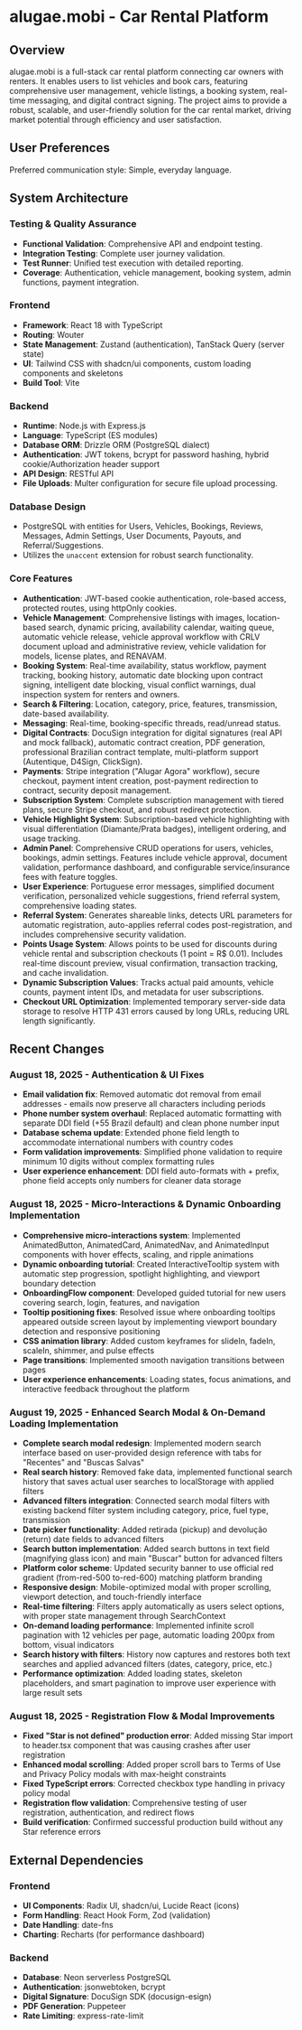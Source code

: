 # alugae.mobi - Car Rental Platform

## Overview
alugae.mobi is a full-stack car rental platform connecting car owners with renters. It enables users to list vehicles and book cars, featuring comprehensive user management, vehicle listings, a booking system, real-time messaging, and digital contract signing. The project aims to provide a robust, scalable, and user-friendly solution for the car rental market, driving market potential through efficiency and user satisfaction.

## User Preferences
Preferred communication style: Simple, everyday language.

## System Architecture

### Testing & Quality Assurance
- **Functional Validation**: Comprehensive API and endpoint testing.
- **Integration Testing**: Complete user journey validation.
- **Test Runner**: Unified test execution with detailed reporting.
- **Coverage**: Authentication, vehicle management, booking system, admin functions, payment integration.

### Frontend
- **Framework**: React 18 with TypeScript
- **Routing**: Wouter
- **State Management**: Zustand (authentication), TanStack Query (server state)
- **UI**: Tailwind CSS with shadcn/ui components, custom loading components and skeletons
- **Build Tool**: Vite

### Backend
- **Runtime**: Node.js with Express.js
- **Language**: TypeScript (ES modules)
- **Database ORM**: Drizzle ORM (PostgreSQL dialect)
- **Authentication**: JWT tokens, bcrypt for password hashing, hybrid cookie/Authorization header support
- **API Design**: RESTful API
- **File Uploads**: Multer configuration for secure file upload processing.

### Database Design
- PostgreSQL with entities for Users, Vehicles, Bookings, Reviews, Messages, Admin Settings, User Documents, Payouts, and Referral/Suggestions.
- Utilizes the `unaccent` extension for robust search functionality.

### Core Features
- **Authentication**: JWT-based cookie authentication, role-based access, protected routes, using httpOnly cookies.
- **Vehicle Management**: Comprehensive listings with images, location-based search, dynamic pricing, availability calendar, waiting queue, automatic vehicle release, vehicle approval workflow with CRLV document upload and administrative review, vehicle validation for models, license plates, and RENAVAM.
- **Booking System**: Real-time availability, status workflow, payment tracking, booking history, automatic date blocking upon contract signing, intelligent date blocking, visual conflict warnings, dual inspection system for renters and owners.
- **Search & Filtering**: Location, category, price, features, transmission, date-based availability.
- **Messaging**: Real-time, booking-specific threads, read/unread status.
- **Digital Contracts**: DocuSign integration for digital signatures (real API and mock fallback), automatic contract creation, PDF generation, professional Brazilian contract template, multi-platform support (Autentique, D4Sign, ClickSign).
- **Payments**: Stripe integration ("Alugar Agora" workflow), secure checkout, payment intent creation, post-payment redirection to contract, security deposit management.
- **Subscription System**: Complete subscription management with tiered plans, secure Stripe checkout, and robust redirect protection.
- **Vehicle Highlight System**: Subscription-based vehicle highlighting with visual differentiation (Diamante/Prata badges), intelligent ordering, and usage tracking.
- **Admin Panel**: Comprehensive CRUD operations for users, vehicles, bookings, admin settings. Features include vehicle approval, document validation, performance dashboard, and configurable service/insurance fees with feature toggles.
- **User Experience**: Portuguese error messages, simplified document verification, personalized vehicle suggestions, friend referral system, comprehensive loading states.
- **Referral System**: Generates shareable links, detects URL parameters for automatic registration, auto-applies referral codes post-registration, and includes comprehensive security validation.
- **Points Usage System**: Allows points to be used for discounts during vehicle rental and subscription checkouts (1 point = R$ 0.01). Includes real-time discount preview, visual confirmation, transaction tracking, and cache invalidation.
- **Dynamic Subscription Values**: Tracks actual paid amounts, vehicle counts, payment intent IDs, and metadata for user subscriptions.
- **Checkout URL Optimization**: Implemented temporary server-side data storage to resolve HTTP 431 errors caused by long URLs, reducing URL length significantly.

## Recent Changes

### August 18, 2025 - Authentication & UI Fixes
- **Email validation fix**: Removed automatic dot removal from email addresses - emails now preserve all characters including periods
- **Phone number system overhaul**: Replaced automatic formatting with separate DDI field (+55 Brazil default) and clean phone number input
- **Database schema update**: Extended phone field length to accommodate international numbers with country codes
- **Form validation improvements**: Simplified phone validation to require minimum 10 digits without complex formatting rules
- **User experience enhancement**: DDI field auto-formats with + prefix, phone field accepts only numbers for cleaner data storage

### August 18, 2025 - Micro-Interactions & Dynamic Onboarding Implementation
- **Comprehensive micro-interactions system**: Implemented AnimatedButton, AnimatedCard, AnimatedNav, and AnimatedInput components with hover effects, scaling, and ripple animations
- **Dynamic onboarding tutorial**: Created InteractiveTooltip system with automatic step progression, spotlight highlighting, and viewport boundary detection
- **OnboardingFlow component**: Developed guided tutorial for new users covering search, login, features, and navigation
- **Tooltip positioning fixes**: Resolved issue where onboarding tooltips appeared outside screen layout by implementing viewport boundary detection and responsive positioning
- **CSS animation library**: Added custom keyframes for slideIn, fadeIn, scaleIn, shimmer, and pulse effects
- **Page transitions**: Implemented smooth navigation transitions between pages
- **User experience enhancements**: Loading states, focus animations, and interactive feedback throughout the platform

### August 19, 2025 - Enhanced Search Modal & On-Demand Loading Implementation
- **Complete search modal redesign**: Implemented modern search interface based on user-provided design reference with tabs for "Recentes" and "Buscas Salvas"
- **Real search history**: Removed fake data, implemented functional search history that saves actual user searches to localStorage with applied filters
- **Advanced filters integration**: Connected search modal filters with existing backend filter system including category, price, fuel type, transmission
- **Date picker functionality**: Added retirada (pickup) and devolução (return) date fields to advanced filters
- **Search button implementation**: Added search buttons in text field (magnifying glass icon) and main "Buscar" button for advanced filters
- **Platform color scheme**: Updated security banner to use official red gradient (from-red-500 to-red-600) matching platform branding
- **Responsive design**: Mobile-optimized modal with proper scrolling, viewport detection, and touch-friendly interface
- **Real-time filtering**: Filters apply automatically as users select options, with proper state management through SearchContext
- **On-demand loading performance**: Implemented infinite scroll pagination with 12 vehicles per page, automatic loading 200px from bottom, visual indicators
- **Search history with filters**: History now captures and restores both text searches and applied advanced filters (dates, category, price, etc.)
- **Performance optimization**: Added loading states, skeleton placeholders, and smart pagination to improve user experience with large result sets

### August 18, 2025 - Registration Flow & Modal Improvements  
- **Fixed "Star is not defined" production error**: Added missing Star import to header.tsx component that was causing crashes after user registration
- **Enhanced modal scrolling**: Added proper scroll bars to Terms of Use and Privacy Policy modals with max-height constraints
- **Fixed TypeScript errors**: Corrected checkbox type handling in privacy policy modal
- **Registration flow validation**: Comprehensive testing of user registration, authentication, and redirect flows
- **Build verification**: Confirmed successful production build without any Star reference errors

## External Dependencies

### Frontend
- **UI Components**: Radix UI, shadcn/ui, Lucide React (icons)
- **Form Handling**: React Hook Form, Zod (validation)
- **Date Handling**: date-fns
- **Charting**: Recharts (for performance dashboard)

### Backend
- **Database**: Neon serverless PostgreSQL
- **Authentication**: jsonwebtoken, bcrypt
- **Digital Signature**: DocuSign SDK (docusign-esign)
- **PDF Generation**: Puppeteer
- **Rate Limiting**: express-rate-limit